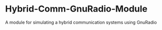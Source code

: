 # Hybrid-Comm-GnuRadio-Module
A module for simulating a hybrid communication systems using GnuRadio
